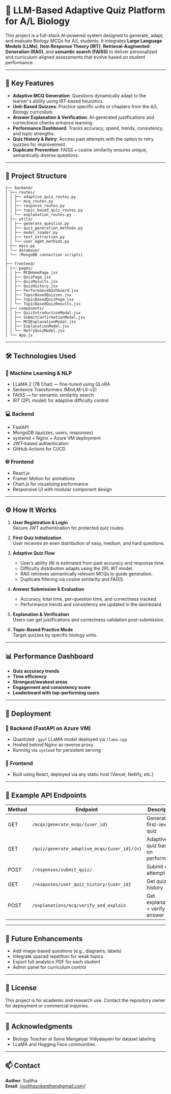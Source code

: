 # 🧠 LLM-Based Adaptive Quiz Platform for A/L Biology

This project is a full-stack AI-powered system designed to generate, adapt, and evaluate Biology MCQs for A/L students. It integrates **Large Language Models (LLMs)**, **Item Response Theory (IRT)**, **Retrieval-Augmented Generation (RAG)**, and **semantic search (FAISS)** to deliver personalized and curriculum-aligned assessments that evolve based on student performance.

---

## 🚀 Key Features

- **Adaptive MCQ Generation**: Questions dynamically adapt to the learner's ability using IRT-based heuristics.
- **Unit-Based Quizzes**: Practice specific units or chapters from the A/L Biology curriculum.
- **Answer Explanation & Verification**: AI-generated justifications and correctness checks enhance learning.
- **Performance Dashboard**: Tracks accuracy, speed, trends, consistency, and topic strengths.
- **Quiz History & Retry**: Access past attempts with the option to retry quizzes for improvement.
- **Duplicate Prevention**: FAISS + cosine similarity ensures unique, semantically diverse questions.

---

## 📂 Project Structure

```
├── backend/
│ ├── routes/
│ │ ├── adaptive_quiz_routes.py
│ │ ├── mcq_routes.py
│ │ ├── response_routes.py
│ │ ├── topic_based_quiz_routes.py
│ │ └── explanation_routes.py
│ ├── utils/
│ │ ├── generate_question.py
│ │ ├── quiz_generation_methods.py
│ │ ├── model_loader.py
│ │ ├── text_extraction.py
│ │ └── user_mgmt_methods.py
│ ├── main.py
│ └── database/
│ └── (MongoDB connection scripts)
│
├── frontend/
│ ├── pages/
│ │ ├── MCQHomePage.jsx
│ │ ├── QuizPage.jsx
│ │ ├── QuizResults.jsx
│ │ ├── QuizHistory.jsx
│ │ ├── PerformanceDashboard.jsx
│ │ ├── TopicBasedQuizzes.jsx
│ │ ├── TopicBasedQuizPage.jsx
│ │ └── TopicBasedQuizResults.jsx
│ ├── components/
│ │ ├── QuizIntroductionModal.jsx
│ │ ├── SubmitConfirmationModal.jsx
│ │ ├── MCQExplanationModal.jsx
│ │ ├── ExplanationModel.jsx
│ │ └── RetryQuizModel.jsx
│ └── App.js
```

---

## 🛠️ Technologies Used

### 🧠 Machine Learning & NLP
- LLaMA 2 (7B Chat) — fine-tuned using QLoRA
- Sentence Transformers (MiniLM-L6-v2)
- FAISS — for semantic similarity search
- IRT (2PL model) for adaptive difficulty control

### 💻 Backend
- FastAPI
- MongoDB (quizzes, users, responses)
- systemd + Nginx + Azure VM deployment
- JWT-based authentication
- GitHub Actions for CI/CD

### 🌐 Frontend
- React.js
- Framer Motion for animations
- Chart.js for visualizing performance
- Responsive UI with modular component design

---

## ⚙️ How It Works

1. **User Registration & Login**  
   Secure JWT authentication for protected quiz routes.

2. **First Quiz Initialization**  
   User receives an even distribution of easy, medium, and hard questions.

3. **Adaptive Quiz Flow**  
   - User’s ability (θ) is estimated from past accuracy and response time.
   - Difficulty distribution adapts using the 2PL IRT model.
   - RAG retrieves semantically relevant MCQs to guide generation.
   - Duplicate filtering via cosine similarity and FAISS.

4. **Answer Submission & Evaluation**  
   - Accuracy, total time, per-question time, and correctness tracked.
   - Performance trends and consistency are updated in the dashboard.

5. **Explanation & Verification**  
   Users can get justifications and correctness validation post-submission.

6. **Topic-Based Practice Mode**  
   Target quizzes by specific biology units.

---

## 📊 Performance Dashboard

- **Quiz accuracy trends**
- **Time efficiency**
- **Strongest/weakest areas**
- **Engagement and consistency score**
- **Leaderboard with top-performing users**

---

## 💾 Deployment

### 🔧 Backend (FastAPI on Azure VM)

- Quantized `.gguf` LLaMA model deployed via `llama.cpp`
- Hosted behind Nginx as reverse proxy
- Running via `systemd` for persistent serving

### 🔧 Frontend

- Built using React, deployed via any static host (Vercel, Netlify, etc.)

---

## 🧪 Example API Endpoints

| Method | Endpoint                                      | Description                        |
|--------|-----------------------------------------------|------------------------------------|
| GET    | `/mcqs/generate_mcqs/{user_id}`               | Generate first-level quiz          |
| GET    | `/quiz/generate_adaptive_mcqs/{user_id}/{n}`  | Adaptive quiz based on performance |
| POST   | `/responses/submit_quiz/`                     | Submit quiz attempt                |
| GET    | `/responses/user_quiz_history/{user_id}`      | Get quiz history                   |
| POST   | `/explanations/mcq/verify_and_explain`        | Get explanation + verify answer    |

---

## 📌 Future Enhancements

- Add image-based questions (e.g., diagrams, labels)
- Integrate spaced repetition for weak topics
- Export full analytics PDF for each student
- Admin panel for curriculum control

---

## 📜 License

This project is for academic and research use. Contact the repository owner for deployment or commercial inquiries.

---

## 🙌 Acknowledgments

- Biology Teacher at Saiva Mangaiyar Vidyalayam for dataset labeling
- LLaMA and Hugging Face communities

---

## 📫 Contact

**Author**: Sujitha  
**Email**: *[sujithasrikanthan@gmail.com]*  

